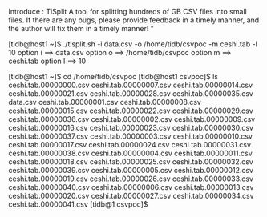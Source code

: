 Introduce : TiSplit  A tool for splitting hundreds of GB CSV files into small files. If there are any bugs, please provide feedback in a timely manner, and the author will fix them in a timely manner! "
   
[tidb@host1 ~]$ ./tisplit.sh -i data.csv -o /home/tidb/csvpoc -m ceshi.tab -l 10
option i ==> data.csv
option o ==> /home/tidb/csvpoc
option m ==> ceshi.tab
option l ==> 10


[tidb@host1 ~]$ cd /home/tidb/csvpoc
[tidb@host1 csvpoc]$ ls
ceshi.tab.00000000.csv  ceshi.tab.00000007.csv  ceshi.tab.00000014.csv  ceshi.tab.00000021.csv  ceshi.tab.00000028.csv  ceshi.tab.00000035.csv  data.csv
ceshi.tab.00000001.csv  ceshi.tab.00000008.csv  ceshi.tab.00000015.csv  ceshi.tab.00000022.csv  ceshi.tab.00000029.csv  ceshi.tab.00000036.csv
ceshi.tab.00000002.csv  ceshi.tab.00000009.csv  ceshi.tab.00000016.csv  ceshi.tab.00000023.csv  ceshi.tab.00000030.csv  ceshi.tab.00000037.csv
ceshi.tab.00000003.csv  ceshi.tab.00000010.csv  ceshi.tab.00000017.csv  ceshi.tab.00000024.csv  ceshi.tab.00000031.csv  ceshi.tab.00000038.csv
ceshi.tab.00000004.csv  ceshi.tab.00000011.csv  ceshi.tab.00000018.csv  ceshi.tab.00000025.csv  ceshi.tab.00000032.csv  ceshi.tab.00000039.csv
ceshi.tab.00000005.csv  ceshi.tab.00000012.csv  ceshi.tab.00000019.csv  ceshi.tab.00000026.csv  ceshi.tab.00000033.csv  ceshi.tab.00000040.csv
ceshi.tab.00000006.csv  ceshi.tab.00000013.csv  ceshi.tab.00000020.csv  ceshi.tab.00000027.csv  ceshi.tab.00000034.csv  ceshi.tab.00000041.csv
[tidb@1 csvpoc]$

